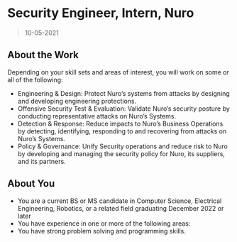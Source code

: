 # Security Engineer, Intern, Nuro

> 10-05-2021

## About the Work

Depending on your skill sets and areas of interest, you will work on some or all of the following:

- Engineering & Design: Protect Nuro’s systems from attacks by designing and developing engineering protections.
- Offensive Security Test & Evaluation: Validate Nuro’s security posture by conducting representative attacks on Nuro’s Systems.
- Detection & Response: Reduce impacts to Nuro’s Business Operations by detecting, identifying, responding to and recovering from attacks on Nuro’s Systems.
- Policy & Governance: Unify Security operations and reduce risk to Nuro by developing and managing the security policy for Nuro, its suppliers, and its partners.

## About You

- You are a current BS or MS candidate in Computer Science, Electrical Engineering, Robotics, or a related field graduating December 2022 or later
- You have experience in one or more of the following areas:
- You have strong problem solving and programming skills.
